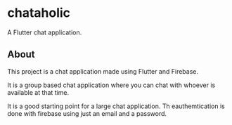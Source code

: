 # chataholic

A Flutter chat application.

## About

This project is a chat application made using Flutter and Firebase.

It is a group based chat application where you can chat with whoever is available at that time.

It is a good starting point for a large chat application. Th eauthemtication is done with firebase using just an email and a password.


